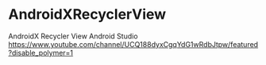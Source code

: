 # AndroidXRecyclerView
AndroidX Recycler View Android Studio
https://www.youtube.com/channel/UCQ188dyxCgqYdG1wRdbJtpw/featured?disable_polymer=1

